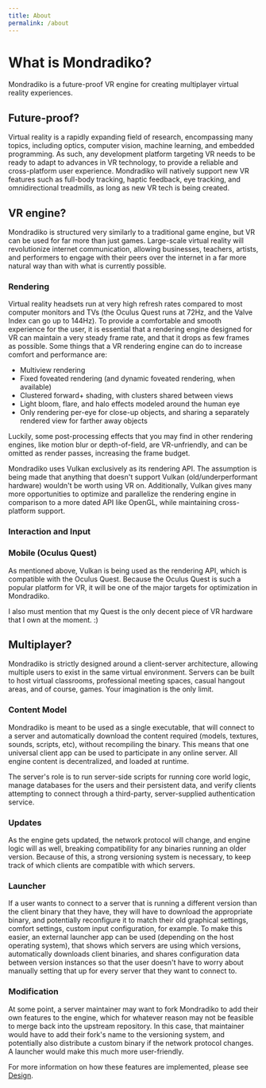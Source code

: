 ```yaml
---
title: About
permalink: /about
---
```


# What is Mondradiko?

Mondradiko is a future-proof VR engine for creating multiplayer virtual reality
experiences.

## Future-proof?
Virtual reality is a rapidly expanding field of research, encompassing many
topics, including optics, computer vision, machine learning, and embedded
programming. As such, any development platform targeting VR needs to be ready
to adapt to advances in VR technology, to provide a reliable and cross-platform
user experience. Mondradiko will natively support new VR features such as
full-body tracking, haptic feedback, eye tracking, and omnidirectional
treadmills, as long as new VR tech is being created.

## VR engine?
Mondradiko is structured very similarly to a traditional game engine, but VR
can be used for far more than just games. Large-scale virtual reality will
revolutionize internet communication, allowing businesses, teachers, artists,
and performers to engage with their peers over the internet in a far more
natural way than with what is currently possible.

### Rendering
Virtual reality headsets run at very high refresh rates compared to most computer
monitors and TVs (the Oculus Quest runs at 72Hz, and the Valve Index can go up
to 144Hz). To provide a comfortable and smooth experience for the user, it is
essential that a rendering engine designed for VR can
maintain a very steady frame rate, and that it drops as few frames as possible.
Some things that a VR rendering engine can do to increase comfort and
performance are:

- Multiview rendering
- Fixed foveated rendering (and dynamic foveated rendering, when available)
- Clustered forward+ shading, with clusters shared between views
- Light bloom, flare, and halo effects modeled around the human eye
- Only rendering per-eye for close-up objects, and sharing a separately
  rendered view for farther away objects

Luckily, some post-processing effects that you may find in other rendering
engines, like motion blur or depth-of-field, are VR-unfriendly, and can
be omitted as render passes, increasing the frame budget.

Mondradiko uses Vulkan exclusively as its rendering API. The assumption is being
made that anything that doesn't support Vulkan (old/underperformant hardware)
wouldn't be worth using VR on. Additionally, Vulkan gives many more
opportunities to optimize and parallelize the rendering engine in comparison
to a more dated API like OpenGL, while maintaining cross-platform support.

### Interaction and Input

### Mobile (Oculus Quest)
As mentioned above, Vulkan is being used as the rendering API, which is
compatible with the Oculus Quest. Because the Oculus Quest is such a popular
platform for VR, it will be one of the major targets for optimization in
Mondradiko.

I also must mention that my Quest is the only decent piece of VR hardware
that I own at the moment. :)

## Multiplayer?
Mondradiko is strictly designed around a client-server architecture, allowing
multiple users to exist in the same virtual environment. Servers can be built
to host virtual classrooms, professional meeting spaces, casual hangout areas,
and of course, games. Your imagination is the only limit.

### Content Model
Mondradiko is meant to be used as a single executable, that will connect to a
server and automatically download the content required (models, textures,
sounds, scripts, etc), without recompiling the binary. This means that one
universal client app can be used to participate in any online server.
All engine content is decentralized, and loaded at runtime.

The server's role is to run server-side scripts for running core world logic,
manage databases for the users and their persistent data, and verify clients
attempting to connect through a third-party, server-supplied authentication
service.

### Updates
As the engine gets updated, the network protocol will change, and engine logic
will as well, breaking compatibility for any binaries running an older version.
Because of this, a strong versioning system is necessary, to keep track of which
clients are compatible with which servers.

### Launcher
If a user wants to connect to a server that is running a different version
than the client binary that they have, they will have to download the
appropriate binary, and potentially reconfigure it to match their old graphical
settings, comfort settings, custom input configuration, for example. To make this easier,
an external launcher app can be used (depending on the host operating system),
that shows which servers are using which versions, automatically downloads
client binaries, and shares configuration data between version instances so that
the user doesn't have to worry about manually setting that up for every server
that they want to connect to.

### Modification
At some point, a server maintainer may want to fork Mondradiko to add their own
features to the engine, which for whatever reason may not be feasible to merge back into
the upstream repository. In this case, that maintainer would have to add their fork's
name to the versioning system, and potentially also distribute a custom binary
if the network protocol changes. A launcher would make this much more
user-friendly.

For more information on how these features are implemented, please see
[Design](/design).
